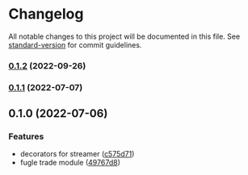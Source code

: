 # Changelog

All notable changes to this project will be documented in this file. See [standard-version](https://github.com/conventional-changelog/standard-version) for commit guidelines.

### [0.1.2](https://github.com/fugle-dev/fugle-trade-nest/compare/v0.1.1...v0.1.2) (2022-09-26)

### [0.1.1](https://github.com/fugle-dev/fugle-trade-nest/compare/v0.1.0...v0.1.1) (2022-07-07)

## 0.1.0 (2022-07-06)


### Features

* decorators for streamer ([c575d71](https://github.com/fugle-dev/fugle-trade-nest/commit/c575d71aee4cbb7efeeb55b90e9aece90b849694))
* fugle trade module ([49767d8](https://github.com/fugle-dev/fugle-trade-nest/commit/49767d8412fb667197c61feb25d3a9030376e71b))
